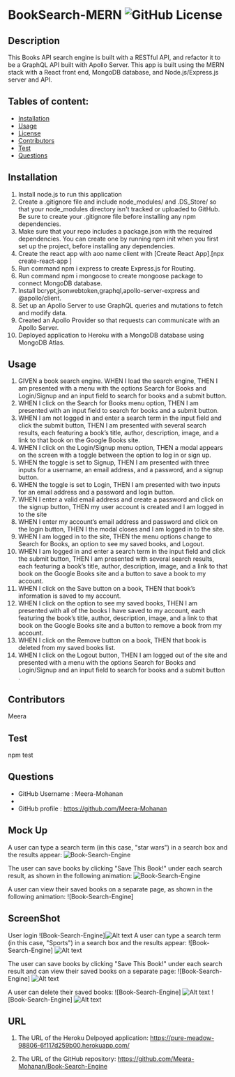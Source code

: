 # BookSearch-MERN  ![GitHub License](https://shields.io/badge/license-ISC-brightgreen)

## Description
This Books API search engine is built with a RESTful API, and refactor it to be a GraphQL API built with Apollo Server. This app is built using the MERN stack with a React front end, MongoDB database, and Node.js/Express.js server and API.

## Tables of content:
  * [Installation](#installation)
  * [Usage](#usage)
  * [License](#license)
  * [Contributors](#contributors)
  * [Test](#test)
  * [Questions](#questions)

## Installation

1. Install node.js to run this application
2. Create a .gitignore file and include node_modules/ and .DS_Store/ so that your node_modules directory isn't tracked or uploaded to GitHub. Be sure to create your .gitignore file before installing any npm dependencies.
3. Make sure that your repo includes a package.json with the required dependencies. You can create one by running npm init when you first set up the project, before installing any dependencies.
4. Create the react app with aoo name client with [Create React App].[npx create-react-app <app-name>]
5. Run command npm i express to create Express.js for Routing.
6. Run command npm i mongoose to create mongoose package to connect MongoDB database.
7. Install bcrypt,jsonwebtoken,graphql,apollo-server-express and @apollo/client.
8. Set up an Apollo Server to use GraphQL queries and mutations to fetch and modify data.
9. Created an Apollo Provider so that requests can communicate with an Apollo Server.
10. Deployed application to Heroku with a MongoDB database using MongoDB Atlas.

## Usage 

1. GIVEN a book search engine.
WHEN I load the search engine,
THEN I am presented with a menu with the options Search for Books and Login/Signup and an input field to search for books and a submit button.
2. WHEN I click on the Search for Books menu option,
THEN I am presented with an input field to search for books and a submit button.
3. WHEN I am not logged in and enter a search term in the input field and click the submit button,
THEN I am presented with several search results, each featuring a book’s title, author, description, image, and a link to that book on the Google Books site.
4. WHEN I click on the Login/Signup menu option,
THEN a modal appears on the screen with a toggle between the option to log in or sign up.
5. WHEN the toggle is set to Signup,
THEN I am presented with three inputs for a username, an email address, and a password, and a signup button.
6. WHEN the toggle is set to Login,
THEN I am presented with two inputs for an email address and a password and login button.
7. WHEN I enter a valid email address and create a password and click on the signup button,
THEN my user account is created and I am logged in to the site
8. WHEN I enter my account’s email address and password and click on the login button,
THEN I the modal closes and I am logged in to the site.
9. WHEN I am logged in to the site,
THEN the menu options change to Search for Books, an option to see my saved books, and Logout.
10. WHEN I am logged in and enter a search term in the input field and click the submit button,
THEN I am presented with several search results, each featuring a book’s title, author, description, image, and a link to that book on the Google Books site and a button to save a book to my account.
11. WHEN I click on the Save button on a book,
THEN that book’s information is saved to my account.
12. WHEN I click on the option to see my saved books,
THEN I am presented with all of the books I have saved to my account, each featuring the book’s title, author, description, image, and a link to that book on the Google Books site and a button to remove a book from my account.
13. WHEN I click on the Remove button on a book,
THEN that book is deleted from my saved books list.
14. WHEN I click on the Logout button,
THEN I am logged out of the site and presented with a menu with the options Search for Books and Login/Signup and an input field to search for books and a submit button . 


## Contributors
Meera

## Test
npm test

## Questions
  * GitHub Username : Meera-Mohanan
  * 
  * GitHub profile : https://github.com/Meera-Mohanan

## Mock Up
A user can type a search term (in this case, "star wars") in a search box and the results appear:
![Book-Search-Engine](Assets/images/21-mern-homework-demo-01.gif)

The user can save books by clicking "Save This Book!" under each search result, as shown in the following animation:
![Book-Search-Engine](Assets/images/21-mern-homework-demo-02.gif)

A user can view their saved books on a separate page, as shown in the following animation:
![Book-Search-Engine]

## ScreenShot
User login 
 ![Book-Search-Engine]![Alt text](<Assets/images/Screenshot 2023-08-21 030330.png>)
A user can type a search term (in this case, "Sports") in a search box and the results appear:
![Book-Search-Engine] ![Alt text](<Assets/images/Screenshot 2023-08-21 030423.png>)

The user can save books by clicking "Save This Book!" under each search result and can view their saved books on a separate page:
![Book-Search-Engine] ![Alt text](<Assets/images/Screenshot 2023-08-21 030445.png>)

A user can delete their saved books:
![Book-Search-Engine] ![Alt text](<Assets/images/Screenshot 2023-08-21 030506.png>)
![Book-Search-Engine] ![Alt text](<Assets/images/Screenshot 2023-08-21 030518.png>)

## URL
1. The URL of the Heroku Delpoyed application:
https://pure-meadow-98806-6f117d259b00.herokuapp.com/

2. The URL of the GitHub repository:
https://github.com/Meera-Mohanan/Book-Search-Engine
